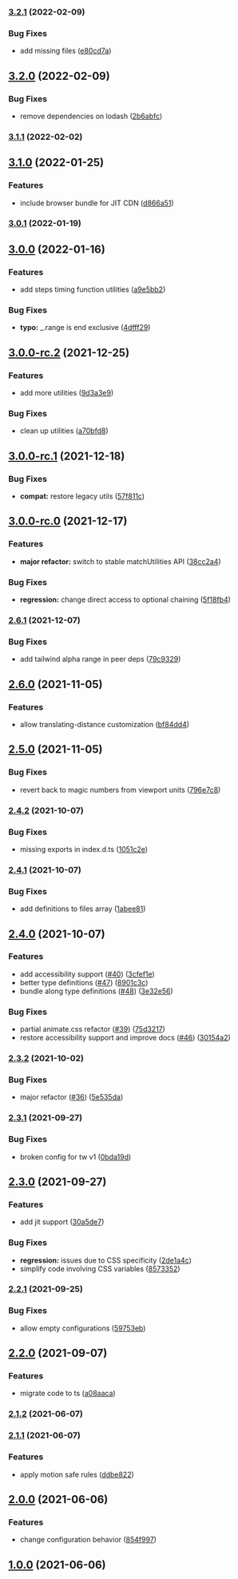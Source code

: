 ### [3.2.1](https://github.com/ikcb/animated-tailwindcss/compare/v3.2.0...v3.2.1) (2022-02-09)

### Bug Fixes

- add missing files ([e80cd7a](https://github.com/ikcb/animated-tailwindcss/commit/e80cd7a5e3386f5b95e1794498813764cb7e175b))

## [3.2.0](https://github.com/ikcb/animated-tailwindcss/compare/v3.1.1...v3.2.0) (2022-02-09)

### Bug Fixes

- remove dependencies on lodash ([2b6abfc](https://github.com/ikcb/animated-tailwindcss/commit/2b6abfcfd0257f3910322c3df23db7d17bdf0bb2))

### [3.1.1](https://github.com/ikcb/animated-tailwindcss/compare/v3.1.0...v3.1.1) (2022-02-02)

## [3.1.0](https://github.com/ikcb/animated-tailwindcss/compare/v3.0.1...v3.1.0) (2022-01-25)

### Features

- include browser bundle for JIT CDN ([d866a51](https://github.com/ikcb/animated-tailwindcss/commit/d866a5160e4457bb60a5c1820756f12428f0843c))

### [3.0.1](https://github.com/ikcb/animated-tailwindcss/compare/v3.0.0...v3.0.1) (2022-01-19)

## [3.0.0](https://github.com/ikcb/animated-tailwindcss/compare/v3.0.0-rc.2...v3.0.0) (2022-01-16)

### Features

- add steps timing function utilities ([a9e5bb2](https://github.com/ikcb/animated-tailwindcss/commit/a9e5bb2ee3ff5a6828fb0b5cf453834984f15799))

### Bug Fixes

- **typo:** \_.range is end exclusive ([4dfff29](https://github.com/ikcb/animated-tailwindcss/commit/4dfff29c5d70f3a10e258b3715e42675784b3fe7))

## [3.0.0-rc.2](https://github.com/ikcb/animated-tailwindcss/compare/v3.0.0-rc.1...v3.0.0-rc.2) (2021-12-25)

### Features

- add more utilities ([9d3a3e9](https://github.com/ikcb/animated-tailwindcss/commit/9d3a3e9c8d17ef3d42a3d62dc0e2a35e9d25fb71))

### Bug Fixes

- clean up utilities ([a70bfd8](https://github.com/ikcb/animated-tailwindcss/commit/a70bfd8c6b73d7ada43de239c740dc6ded8c02d0))

## [3.0.0-rc.1](https://github.com/ikcb/animated-tailwindcss/compare/v3.0.0-rc.0...v3.0.0-rc.1) (2021-12-18)

### Bug Fixes

- **compat:** restore legacy utils ([57f811c](https://github.com/ikcb/animated-tailwindcss/commit/57f811c99c8612d0b74a9bcbce83a0b4e41bf695))

## [3.0.0-rc.0](https://github.com/ikcb/animated-tailwindcss/compare/v2.6.1...v3.0.0-rc.0) (2021-12-17)

### Features

- **major refactor:** switch to stable matchUtilities API ([38cc2a4](https://github.com/ikcb/animated-tailwindcss/commit/38cc2a4f8c66e39d929b19db855a38f711ca8795))

### Bug Fixes

- **regression:** change direct access to optional chaining ([5f18fb4](https://github.com/ikcb/animated-tailwindcss/commit/5f18fb455776bc184daa6579284323e7fa9f63f4))

### [2.6.1](https://github.com/ikcb/animated-tailwindcss/compare/v2.6.0...v2.6.1) (2021-12-07)

### Bug Fixes

- add tailwind alpha range in peer deps ([79c9329](https://github.com/ikcb/animated-tailwindcss/commit/79c932915e52d0c2107173a5a65b5cb22eb25dea))

## [2.6.0](https://github.com/ikcb/animated-tailwindcss/compare/v2.5.0...v2.6.0) (2021-11-05)

### Features

- allow translating-distance customization ([bf84dd4](https://github.com/ikcb/animated-tailwindcss/commit/bf84dd49e605c81a6d4899e5c3eac50a1cc768cc))

## [2.5.0](https://github.com/ikcb/animated-tailwindcss/compare/v2.4.2...v2.5.0) (2021-11-05)

### Bug Fixes

- revert back to magic numbers from viewport units ([796e7c8](https://github.com/ikcb/animated-tailwindcss/commit/796e7c817ba79dbed7135eae3b78a7161230e8ab))

### [2.4.2](https://github.com/ikcb/animated-tailwindcss/compare/v2.4.1...v2.4.2) (2021-10-07)

### Bug Fixes

- missing exports in index.d.ts ([1051c2e](https://github.com/ikcb/animated-tailwindcss/commit/1051c2ec74ed75e00fcdf03ff2ef70063f8e235c))

### [2.4.1](https://github.com/ikcb/animated-tailwindcss/compare/v2.4.0...v2.4.1) (2021-10-07)

### Bug Fixes

- add definitions to files array ([1abee81](https://github.com/ikcb/animated-tailwindcss/commit/1abee810764fb88ec02f6d095883bd6c4b36b9d7))

## [2.4.0](https://github.com/ikcb/animated-tailwindcss/compare/v2.3.2...v2.4.0) (2021-10-07)

### Features

- add accessibility support ([#40](https://github.com/ikcb/animated-tailwindcss/issues/40)) ([3cfef1e](https://github.com/ikcb/animated-tailwindcss/commit/3cfef1ea161c4de2c41f8713cd93d777eae0c506))
- better type definitions ([#47](https://github.com/ikcb/animated-tailwindcss/issues/47)) ([8901c3c](https://github.com/ikcb/animated-tailwindcss/commit/8901c3cf90041afcecbfeee5d0b97f0366b3083d))
- bundle along type definitions ([#48](https://github.com/ikcb/animated-tailwindcss/issues/48)) ([3e32e56](https://github.com/ikcb/animated-tailwindcss/commit/3e32e56f62ab91f416157cd9ad494333fd5d4bdc))

### Bug Fixes

- partial animate.css refactor ([#39](https://github.com/ikcb/animated-tailwindcss/issues/39)) ([75d3217](https://github.com/ikcb/animated-tailwindcss/commit/75d3217e819ffb3ec078450f71a74233a27b510b))
- restore accessibility support and improve docs ([#46](https://github.com/ikcb/animated-tailwindcss/issues/46)) ([30154a2](https://github.com/ikcb/animated-tailwindcss/commit/30154a223a26a8567f0f71668beea32ec1704b6f))

### [2.3.2](https://github.com/ikcb/animated-tailwindcss/compare/v2.3.1...v2.3.2) (2021-10-02)

### Bug Fixes

- major refactor ([#36](https://github.com/ikcb/animated-tailwindcss/issues/36)) ([5e535da](https://github.com/ikcb/animated-tailwindcss/commit/5e535da80dbb682f5daaf9004e5a0e6033dcf340))

### [2.3.1](https://github.com/ikcb/animated-tailwindcss/compare/v2.3.0...v2.3.1) (2021-09-27)

### Bug Fixes

- broken config for tw v1 ([0bda19d](https://github.com/ikcb/animated-tailwindcss/commit/0bda19d242ab0ff1bbac6f36eb7fd143778d8a56))

## [2.3.0](https://github.com/ikcb/animated-tailwindcss/compare/v2.2.1...v2.3.0) (2021-09-27)

### Features

- add jit support ([30a5de7](https://github.com/ikcb/animated-tailwindcss/commit/30a5de7986f1dac3aa574d67f6f3a6fffd9af709))

### Bug Fixes

- **regression:** issues due to CSS specificity ([2de1a4c](https://github.com/ikcb/animated-tailwindcss/commit/2de1a4cc7806f47d0a140d8e9e80095408e81fe2))
- simplify code involving CSS variables ([8573352](https://github.com/ikcb/animated-tailwindcss/commit/8573352fffacf520c332df0e4692bca5ea9820bb))

### [2.2.1](https://github.com/ikcb/animated-tailwindcss/compare/v2.2.0...v2.2.1) (2021-09-25)

### Bug Fixes

- allow empty configurations ([59753eb](https://github.com/ikcb/animated-tailwindcss/commit/59753eb0e93890b23b1e74955c6d896e0b3e235a))

## [2.2.0](https://github.com/ikcb/animated-tailwindcss/compare/v2.1.2...v2.2.0) (2021-09-07)

### Features

- migrate code to ts ([a08aaca](https://github.com/ikcb/animated-tailwindcss/commit/a08aaca2ba34c06e2c5088ee1d6c0b08226d65dd))

### [2.1.2](https://github.com/ikcb/animated-tailwindcss/compare/v2.1.2...v2.2.0) (2021-06-07)

### [2.1.1](https://github.com/ikcb/animated-tailwindcss/compare/v2.1.2...v2.2.0) (2021-06-07)

### Features

- apply motion safe rules ([ddbe822](https://github.com/ikcb/animated-tailwindcss/commit/ddbe8222c84912c8bac66cf5ee5cbe2e2ce0ed7c))

## [2.0.0](https://github.com/ikcb/animated-tailwindcss/compare/v2.1.2...v2.2.0) (2021-06-06)

### Features

- change configuration behavior ([854f997](https://github.com/ikcb/animated-tailwindcss/commit/854f997135b6cfefd775f8fd3b4d6b7fb368cc31))

## [1.0.0](https://github.com/ikcb/animated-tailwindcss/compare/v2.1.2...v2.2.0) (2021-06-06)
